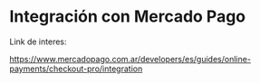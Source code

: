 # Integración con Mercado Pago

Link de interes:

https://www.mercadopago.com.ar/developers/es/guides/online-payments/checkout-pro/integration


